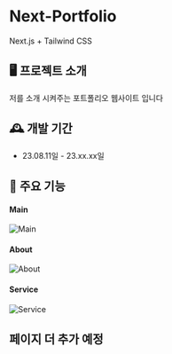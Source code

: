 # Next-Portfolio
Next.js + Tailwind CSS


## 🖥️ 프로젝트 소개
저를 소개 시켜주는 포트폴리오 웹사이트 입니다
<br>

## 🕰️ 개발 기간
* 23.08.11일 - 23.xx.xx일

## 📌 주요 기능
#### Main
![Main](https://github.com/gk7734/Next-Portfolio/assets/127005459/689182c7-2ee2-410f-ae84-0566fc6dae26)

#### About
![About](https://github.com/gk7734/Next-Portfolio/assets/127005459/2f63fd7e-ab09-406b-a242-c5b6414fbbfa)

#### Service
![Service](https://github.com/gk7734/Next-Portfolio/assets/127005459/0b1c3e96-297c-4d3e-8413-552aefa409c2)

## 페이지 더 추가 예정
